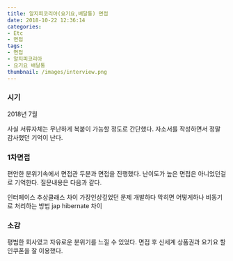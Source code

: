 ```yaml
---
title: 알지피코리아(요기요,배달통) 면접
date: 2018-10-22 12:36:14
categories:
- Etc
- 면접
tags:
- 면접
- 알지피코리아
- 요기요 배달통
thumbnail: /images/interview.png
---
```

### 시기
2018년 7월

사실 서류자체는 무난하게 복붙이 가능할 정도로 간단했다. 자소서를 작성하면서 정말 감사했던 기억이 난다.

### 1차면접
편안한 분위기속에서 면접관 두분과 면접을 진행했다. 난이도가 높은 면접은 아니었던걸로 기억한다.
질문내용은 다음과 같다.

인터페이스 추상클래스 차이
가장인상깊었던 문제
개발하다 막히면 어떻게하나
비동기로 처리하는 방법
jap hibernate 차이

### 소감
평범한 회사였고 자유로운 분위기를 느낄 수 있었다. 면접 후 신세계 상품권과 요기요 할인쿠폰을 잘 이용했다.

